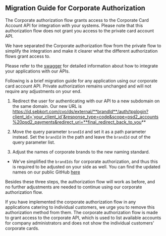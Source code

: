 ## Migration Guide for Corporate Authorization ##

The Corporate authorization flow grants access to the Corporate Card Account API for integration with your systems. Please note that this authorization flow does not grant you access to the private card account API.

We have separated the Corporate authorization flow from the private flow to simplify the integration and make it clearer what the different authorization flows grant access to.

Please refer to the [swagger](https://developer.sebgroup.com/products/psd2-branded-card-accounts/corporate-card-accounts-authorization) for detailed information about how to integrate your applications with our APIs.

Following is a brief migration guide for any application using our corporate card account API. Private authorization remains unchanged and will not require any adjustments on your end.

1. Redirect the user for authenticating with our API to a new subdomain on the same domain.
Our new URL is https://id.sebkort.com/cvo/ds/external/**brandId**/auth/tpplogin?client_id=`your_client_id`&response_type=code&scope=psd2_accounts%20psd2_payments&redirect_uri=**final_redirect_back_to_you**

2. Move the query parameter `brandId` and set it as a path parameter instead.
Set the `brandId` in the path and leave the `brandId` out of the query parameter list.

3. Adjust the names of corporate brands to the new naming standard.
- We've simplified the `brandIds` for corporate authorization, and thus this is required to be adjusted on your side as well.
You can find the updated names on our public GitHub [here](https://github.com/sebgroup/openbanking/blob/master/brandedcards/brandid.md)

Besides these three steps, the authorization flow will work as before, and no further adjustments are needed to continue using our corporate authorization flow.

If you have implemented the corporate authorization flow in any applications catering to individual customers, we urge you to remove this authorization method from them. 
The corporate authorization flow is made to grant access to the corporate API, which is used to list available accounts for company administrators and does not show the individual customers' corporate cards.
